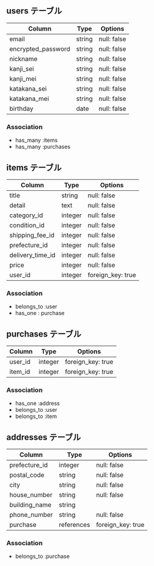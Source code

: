 ## users テーブル

| Column               | Type    | Options     |
| -------------------- | --------| ----------- |
| email                | string  | null: false |
| encrypted_password   | string  | null: false |
| nickname             | string  | null: false |
| kanji_sei            | string  | null: false |
| kanji_mei            | string  | null: false |
| katakana_sei         | string  | null: false |
| katakana_mei         | string  | null: false |
| birthday             | date    | null: false |

### Association

- has_many :items
- has_many :purchases

## items テーブル

| Column             | Type           | Options     |
| ------------------ | -------------- | ----------------- |
| title              | string         | null: false       |
| detail             | text           | null: false       |
| category_id        | integer        | null: false       |
| condition_id       | integer        | null: false       |
| shipping_fee_id    | integer        | null: false       |
| prefecture_id      | integer        | null: false       |
| delivery_time_id   | integer        | null: false       |
| price              | integer        | null: false       |
| user_id            | integer        | foreign_key: true |


### Association

- belongs_to :user
- has_one : purchase

## purchases テーブル

| Column       | Type            | Options           |
| ------------ | --------------  | ----------------- |
| user_id      | integer         | foreign_key: true |
| item_id      | integer         | foreign_key: true |

### Association

- has_one :address
- belongs_to :user
- belongs_to :item


## addresses テーブル

| Column          | Type          | Options           |
| --------------- | ------------- | ----------------- |
| prefecture_id   | integer       | null: false       |
| postal_code     | string        | null: false       |
| city            | string        | null: false       |
| house_number    | string        | null: false       |
| building_name   | string        | 
| phone_number    | string        | null: false       |
| purchase        | references    | foreign_key: true |


### Association

- belongs_to :purchase



